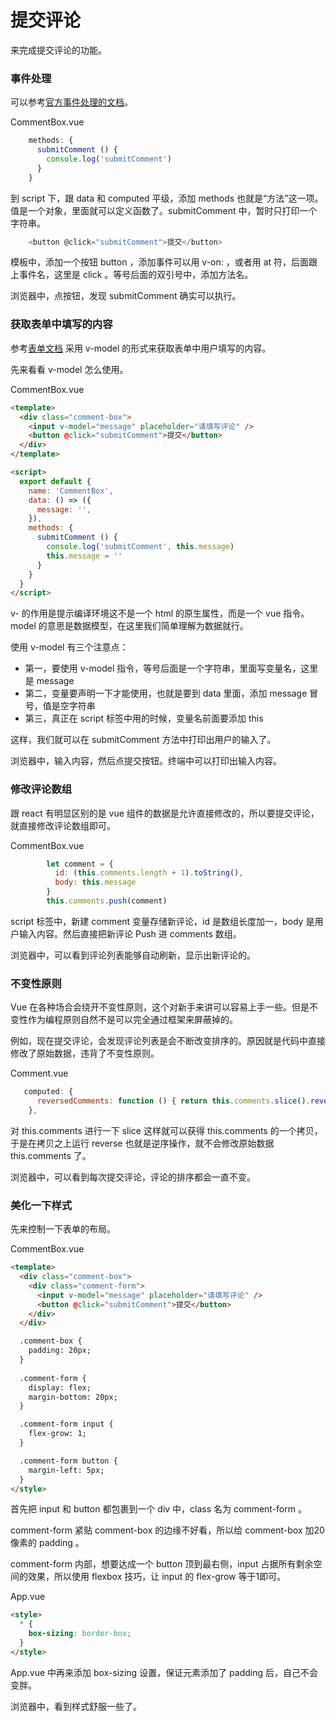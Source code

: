 # 提交评论

来完成提交评论的功能。

 ### 事件处理

可以参考[官方事件处理的文档](https://cn.vuejs.org/v2/guide/events.html)。

CommentBox.vue

```js
    methods: {
      submitComment () {
        console.log('submitComment')
      }
    }
```

到 script 下，跟 data 和 computed 平级，添加 methods 也就是“方法”这一项。值是一个对象，里面就可以定义函数了。submitComment 中，暂时只打印一个字符串。


```js
    <button @click="submitComment">提交</button>
```

模板中，添加一个按钮 button ，添加事件可以用 v-on: ，或者用 at 符，后面跟上事件名，这里是 click 。等号后面的双引号中，添加方法名。

浏览器中，点按钮，发现 submitComment 确实可以执行。


### 获取表单中填写的内容

参考[表单文档](https://cn.vuejs.org/v2/guide/forms.html) 采用 v-model 的形式来获取表单中用户填写的内容。

先来看看 v-model 怎么使用。

CommentBox.vue

```html
<template>
  <div class="comment-box">
    <input v-model="message" placeholder="请填写评论" />
    <button @click="submitComment">提交</button>
  </div>
</template>

<script>
  export default {
    name: 'CommentBox',
    data: () => ({
      message: '',
    }),
    methods: {
      submitComment () {
        console.log('submitComment', this.message)
        this.message = ''
      }
    }
  }
</script>
```

v- 的作用是提示编译环境这不是一个 html 的原生属性，而是一个 vue 指令。model 的意思是数据模型，在这里我们简单理解为数据就行。

使用 v-model 有三个注意点：

- 第一，要使用 v-model 指令，等号后面是一个字符串，里面写变量名，这里是 message
- 第二，变量要声明一下才能使用，也就是要到 data 里面，添加 message 冒号，值是空字符串
- 第三，真正在 script 标签中用的时候，变量名前面要添加 this 

这样，我们就可以在 submitComment 方法中打印出用户的输入了。

浏览器中，输入内容，然后点提交按钮。终端中可以打印出输入内容。

### 修改评论数组

跟 react 有明显区别的是 vue 组件的数据是允许直接修改的，所以要提交评论，就直接修改评论数组即可。

CommentBox.vue

```js
        let comment = {
          id: (this.comments.length + 1).toString(),
          body: this.message
        }
        this.comments.push(comment)
```

script 标签中，新建 comment 变量存储新评论，id 是数组长度加一，body 是用户输入内容。然后直接把新评论 Push 进 comments 数组。

浏览器中，可以看到评论列表能够自动刷新，显示出新评论的。

### 不变性原则

Vue 在各种场合会绕开不变性原则，这个对新手来讲可以容易上手一些。但是不变性作为编程原则自然不是可以完全通过框架来屏蔽掉的。

例如，现在提交评论，会发现评论列表是会不断改变排序的。原因就是代码中直接修改了原始数据，违背了不变性原则。

Comment.vue

```js
   computed: {
      reversedComments: function () { return this.comments.slice().reverse() }
    },
```

对 this.comments 进行一下 slice 这样就可以获得 this.comments 的一个拷贝，于是在拷贝之上运行 reverse 也就是逆序操作，就不会修改原始数据 this.comments 了。

浏览器中，可以看到每次提交评论，评论的排序都会一直不变。


### 美化一下样式

先来控制一下表单的布局。

CommentBox.vue

```html
<template>
  <div class="comment-box">
    <div class="comment-form">
      <input v-model="message" placeholder="请填写评论" />
      <button @click="submitComment">提交</button>
    </div>
  </div>

  .comment-box {
    padding: 20px;
  }
  
  .comment-form {
    display: flex;
    margin-bottom: 20px;
  }

  .comment-form input {
    flex-grow: 1;
  }

  .comment-form button {
    margin-left: 5px;
  }
</style>
```

首先把 input 和 button 都包裹到一个 div 中，class 名为 comment-form 。

comment-form 紧贴 comment-box 的边缘不好看，所以给 comment-box 加20像素的 padding 。

comment-form 内部，想要达成一个 button 顶到最右侧，input 占据所有剩余空间的效果，所以使用 flexbox 技巧，让 input 的 flex-grow 等于1即可。

App.vue

```html
<style>
  * {
    box-sizing: border-box;
  }
</style>
```

App.vue 中再来添加 box-sizing 设置，保证元素添加了 padding 后，自己不会变胖。

浏览器中，看到样式舒服一些了。
